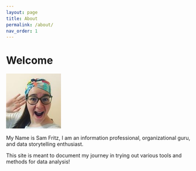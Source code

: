 ```yaml
---
layout: page
title: About
permalink: /about/
nav_order: 1
---
```


# Welcome

![Image](/fritz.jpg)

My Name is Sam Fritz, I am an information professional, organizational guru, and data storytelling enthusiast.

This site is meant to document my journey in trying out various tools and methods for data analysis!